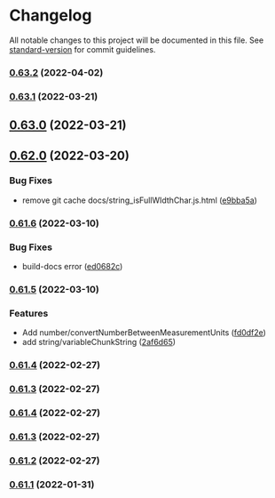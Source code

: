 # Changelog

All notable changes to this project will be documented in this file. See [standard-version](https://github.com/conventional-changelog/standard-version) for commit guidelines.

### [0.63.2](https://github.com/michchan/simply-utils/compare/v0.63.1...v0.63.2) (2022-04-02)

### [0.63.1](https://github.com/michchan/simply-utils/compare/v0.63.0...v0.63.1) (2022-03-21)

## [0.63.0](https://github.com/michchan/simply-utils/compare/v0.62.0...v0.63.0) (2022-03-21)

## [0.62.0](https://github.com/michchan/simply-utils/compare/v0.61.6...v0.62.0) (2022-03-20)


### Bug Fixes

* remove git cache docs/string_isFullWIdthChar.js.html ([e9bba5a](https://github.com/michchan/simply-utils/commit/e9bba5a90119984db46d8449e53734dfb1524ae5))

### [0.61.6](https://github.com/michchan/simply-utils/compare/v0.61.5...v0.61.6) (2022-03-10)


### Bug Fixes

* build-docs error ([ed0682c](https://github.com/michchan/simply-utils/commit/ed0682cff11bb423d0a7aa27fa002a4fdd823d04))

### [0.61.5](https://github.com/michchan/simply-utils/compare/v0.61.4...v0.61.5) (2022-03-10)


### Features

* Add number/convertNumberBetweenMeasurementUnits ([fd0df2e](https://github.com/michchan/simply-utils/commit/fd0df2e53edb4e8dfb47c42e21f440ec826c3e1a))
* add string/variableChunkString ([2af6d65](https://github.com/michchan/simply-utils/commit/2af6d652793322ff74dc1d8cda8dc7dc3f9a7418))

### [0.61.4](https://github.com/michchan/simply-utils/compare/v0.61.3...v0.61.4) (2022-02-27)

### [0.61.3](https://github.com/michchan/simply-utils/compare/v0.61.2...v0.61.3) (2022-02-27)

### [0.61.4](https://github.com/michchan/simply-utils/compare/v0.61.2...v0.61.4) (2022-02-27)

### [0.61.3](https://github.com/michchan/simply-utils/compare/v0.61.2...v0.61.3) (2022-02-27)

### [0.61.2](https://github.com/michchan/simply-utils/compare/v0.61.1...v0.61.2) (2022-02-27)

### [0.61.1](https://github.com/michchan/simply-utils/compare/v0.61.0...v0.61.1) (2022-01-31)
